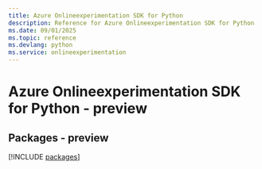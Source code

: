 ```yaml
---
title: Azure Onlineexperimentation SDK for Python
description: Reference for Azure Onlineexperimentation SDK for Python
ms.date: 09/01/2025
ms.topic: reference
ms.devlang: python
ms.service: onlineexperimentation
---
```

# Azure Onlineexperimentation SDK for Python - preview
## Packages - preview
[!INCLUDE [packages](onlineexperimentation-index.md)]